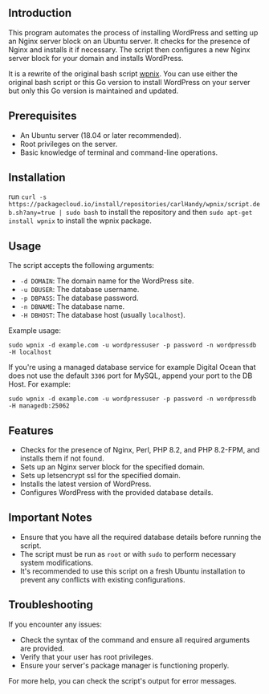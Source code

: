 ## Introduction

This program automates the process of installing WordPress and setting up an Nginx server block on an Ubuntu server. It checks for the presence of Nginx and installs it if necessary. The script then configures a new Nginx server block for your domain and installs WordPress.

It is a rewrite of the original bash script [wpnix](https://github.com/Kalpa-Services/wpnix). You can use either the original bash script or this Go version to install WordPress on your server but only this Go version is maintained and updated.

Prerequisites
-------------

-   An Ubuntu server (18.04 or later recommended).
-   Root privileges on the server.
-   Basic knowledge of terminal and command-line operations.

Installation
------------

run `curl -s https://packagecloud.io/install/repositories/carlHandy/wpnix/script.deb.sh?any=true | sudo bash` to install the repository and then `sudo apt-get install wpnix` to install the wpnix package.

Usage
-----

The script accepts the following arguments:

-   `-d DOMAIN`: The domain name for the WordPress site.
-   `-u DBUSER`: The database username.
-   `-p DBPASS`: The database password.
-   `-n DBNAME`: The database name.
-   `-H DBHOST`: The database host (usually `localhost`).

Example usage:

`sudo wpnix -d example.com -u wordpressuser -p password -n wordpressdb -H localhost`

If you're using a managed database service for example Digital Ocean that does not use the default `3306` port for MySQL, append your port to the DB Host. For example:

`sudo wpnix -d example.com -u wordpressuser -p password -n wordpressdb -H managedb:25062`

Features
--------

-   Checks for the presence of Nginx, Perl, PHP 8.2, and PHP 8.2-FPM, and installs them if not found.
-   Sets up an Nginx server block for the specified domain.
- Sets up letsencrypt ssl for the specified domain.
-   Installs the latest version of WordPress.
-   Configures WordPress with the provided database details.

Important Notes
---------------

-   Ensure that you have all the required database details before running the script.
-   The script must be run as `root` or with `sudo` to perform necessary system modifications.
-   It's recommended to use this script on a fresh Ubuntu installation to prevent any conflicts with existing configurations.

Troubleshooting
---------------

If you encounter any issues:

-   Check the syntax of the command and ensure all required arguments are provided.
-   Verify that your user has root privileges.
-   Ensure your server's package manager is functioning properly.

For more help, you can check the script's output for error messages.